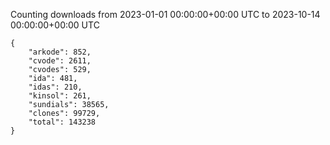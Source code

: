 
Counting downloads from 2023-01-01 00:00:00+00:00 UTC to 2023-10-14 00:00:00+00:00 UTC

```
{
    "arkode": 852,
    "cvode": 2611,
    "cvodes": 529,
    "ida": 481,
    "idas": 210,
    "kinsol": 261,
    "sundials": 38565,
    "clones": 99729,
    "total": 143238
}
```
